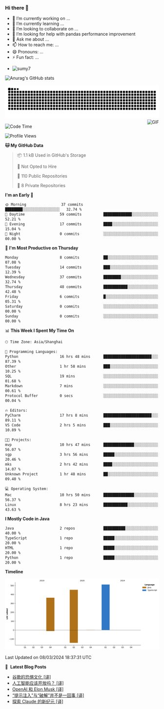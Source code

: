 ### Hi there 👋
<!--
**alloevil/alloevil** is a ✨ _special_ ✨ repository because its `README.md` (this file) appears on your GitHub profile.

Here are some ideas to get you started:

- 🔭 I’m currently working on ...
- 🌱 I’m currently learning ...
- 👯 I’m looking to collaborate on ...
- 🤔 I’m looking for help with ...
- 💬 Ask me about ...
- 📫 How to reach me: ...
- 😄 Pronouns: ...
- ⚡ Fun fact: ...
-->

- 🔭 I’m currently working on ...
- 🌱 I’m currently learning ...
- 👯 I’m looking to collaborate on ...
- 🤔 I’m looking for help with pandas performance improvement
- 💬 Ask me about ...
- 📫 How to reach me: ...
- 😄 Pronouns: ...
- ⚡ Fun fact: ...
  
+ ![sumy7](https://komarev.com/ghpvc/?username=alloevil)

![Anurag's GitHub stats](https://github-readme-stats.vercel.app/api?username=alloevil&show_icons=true&bg_color=00000000)

<picture align="center">
  <source media="(prefers-color-scheme: dark)" srcset="https://github.com/alloevil/alloevil/blob/output/github-contribution-grid-snake.svg">
  <source media="(prefers-color-scheme: dark)" srcset="https://github.com/alloevil/alloevil/blob/output/github-contribution-grid-snake.svg">
  <img alt="github contribution grid snake animation" src="https://github.com/alloevil/alloevil/blob/output/github-contribution-grid-snake.svg">
</picture>

<img align="right" alt="GIF" src="https://raw.githubusercontent.com/JoeyBling/JoeyBling/master/pic/pusheencode.gif" />

<!--START_SECTION:waka-->
![Code Time](http://img.shields.io/badge/Code%20Time-2%2C119%20hrs%2010%20mins-blue)

![Profile Views](http://img.shields.io/badge/Profile%20Views-0-blue)

**🐱 My GitHub Data** 

> 📦 1.1 kB Used in GitHub's Storage 
 > 
> 🚫 Not Opted to Hire
 > 
> 📜 110 Public Repositories 
 > 
> 🔑 8 Private Repositories 
 > 
**I'm an Early 🐤** 

```text
🌞 Morning                37 commits          ████████░░░░░░░░░░░░░░░░░   32.74 % 
🌆 Daytime                59 commits          █████████████░░░░░░░░░░░░   52.21 % 
🌃 Evening                17 commits          ████░░░░░░░░░░░░░░░░░░░░░   15.04 % 
🌙 Night                  0 commits           ░░░░░░░░░░░░░░░░░░░░░░░░░   00.00 % 
```
📅 **I'm Most Productive on Thursday** 

```text
Monday                   8 commits           ██░░░░░░░░░░░░░░░░░░░░░░░   07.08 % 
Tuesday                  14 commits          ███░░░░░░░░░░░░░░░░░░░░░░   12.39 % 
Wednesday                37 commits          ████████░░░░░░░░░░░░░░░░░   32.74 % 
Thursday                 48 commits          ███████████░░░░░░░░░░░░░░   42.48 % 
Friday                   6 commits           █░░░░░░░░░░░░░░░░░░░░░░░░   05.31 % 
Saturday                 0 commits           ░░░░░░░░░░░░░░░░░░░░░░░░░   00.00 % 
Sunday                   0 commits           ░░░░░░░░░░░░░░░░░░░░░░░░░   00.00 % 
```


📊 **This Week I Spent My Time On** 

```text
🕑︎ Time Zone: Asia/Shanghai

💬 Programming Languages: 
Python                   16 hrs 48 mins      ██████████████████████░░░   87.39 % 
Other                    1 hr 58 mins        ███░░░░░░░░░░░░░░░░░░░░░░   10.25 % 
SQL                      19 mins             ░░░░░░░░░░░░░░░░░░░░░░░░░   01.68 % 
Markdown                 7 mins              ░░░░░░░░░░░░░░░░░░░░░░░░░   00.61 % 
Protocol Buffer          0 secs              ░░░░░░░░░░░░░░░░░░░░░░░░░   00.04 % 

🔥 Editors: 
PyCharm                  17 hrs 8 mins       ██████████████████████░░░   89.11 % 
VS Code                  2 hrs 5 mins        ███░░░░░░░░░░░░░░░░░░░░░░   10.89 % 

🐱‍💻 Projects: 
mvp                      10 hrs 47 mins      ██████████████░░░░░░░░░░░   56.07 % 
sgp                      3 hrs 56 mins       █████░░░░░░░░░░░░░░░░░░░░   20.46 % 
mks                      2 hrs 42 mins       ████░░░░░░░░░░░░░░░░░░░░░   14.07 % 
Unknown Project          1 hr 48 mins        ██░░░░░░░░░░░░░░░░░░░░░░░   09.40 % 

💻 Operating System: 
Mac                      10 hrs 50 mins      ██████████████░░░░░░░░░░░   56.37 % 
Linux                    8 hrs 23 mins       ███████████░░░░░░░░░░░░░░   43.63 % 
```

**I Mostly Code in Java** 

```text
Java                     2 repos             ██████████░░░░░░░░░░░░░░░   40.00 % 
TypeScript               1 repo              █████░░░░░░░░░░░░░░░░░░░░   20.00 % 
HTML                     1 repo              █████░░░░░░░░░░░░░░░░░░░░   20.00 % 
Python                   1 repo              █████░░░░░░░░░░░░░░░░░░░░   20.00 % 
```



**Timeline**

![Lines of Code chart](https://raw.githubusercontent.com/alloevil/alloevil/main/assets/bar_graph.png)


 Last Updated on 08/03/2024 18:37:31 UTC
<!--END_SECTION:waka-->

📕 &nbsp;**Latest Blog Posts**
<!-- BLOG-POST-LIST:START -->
- [谷歌的恐惧文化 [译]](https://baoyu.io/translations/google/google-culture-of-fear)
- [人工智能应该开放吗？ [译]](https://baoyu.io/translations/ai/should-ai-be-open)
- [OpenAI 和 Elon Musk [译]](https://baoyu.io/translations/openai/openai-elon-musk)
- [“提示注入”与“破解”并不是一回事 [译]](https://baoyu.io/translations/prompt-engineering/prompt-injection-jailbreaking)
- [探索 Claude 的新纪元 [译]](https://baoyu.io/translations/anthropic/claude-3-family)
<!-- BLOG-POST-LIST:END -->
